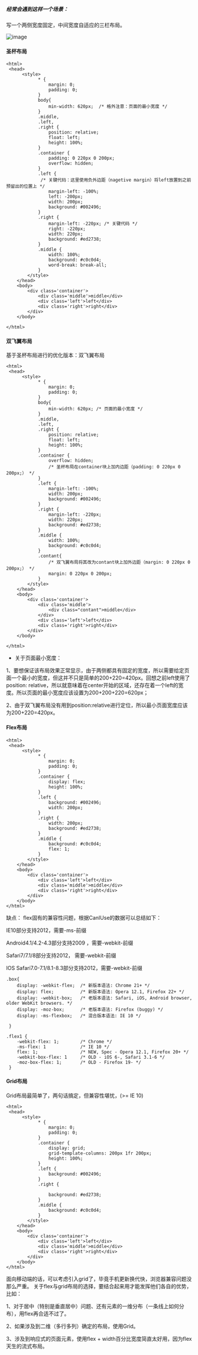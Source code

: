 ##### 经常会遇到这样一个场景：

写一个两侧宽度固定，中间宽度自适应的三栏布局。

![image](https://upload-images.jianshu.io/upload_images/19907492-50b906a9c25af478?imageMogr2/auto-orient/strip%7CimageView2/2/w/1240)

#### 圣杯布局
```
<html>
 <head>
      <style>
            * {
                margin: 0;
                padding: 0;
            }
            body{
                min-width: 620px;  /* 格外注意：页面的最小宽度 */
            }
            .middle,
            .left,
            .right {
                position: relative;
                float: left;
                height: 100%;
            }
            .container {
                padding: 0 220px 0 200px;
                overflow: hidden;
            }
            .left {
             /* 关键代码：这里使用负外边距（nagetive margin）将left放置到之前预留出的位置上 */
                margin-left: -100%;
                left: -200px;
                width: 200px;
                background: #002496;
            }
            .right {
                margin-left: -220px; /* 关键代码 */
                right: -220px;
                width: 220px;
                background: #ed2738;
            }
            .middle {
                width: 100%;
                background: #c0c0d4;
                word-break: break-all;
            }
        </style>
    </head>
    <body>
        <div class='container'>
            <div class='middle'>middle</div>
            <div class='left'>left</div>
            <div class='right'>right</div>
        </div>
    </body>
    
</html>
```
#### 双飞翼布局
基于圣杯布局进行的优化版本：双飞翼布局
```
<html>
 <head>
      <style>
            * {
                margin: 0;
                padding: 0;
            }
            body{
                min-width: 620px; /* 页面的最小宽度 */
            }
            .middle,
            .left,
            .right {
                position: relative;
                float: left;
                height: 100%;
            }
            .container {
                overflow: hidden;
                /* 圣杯布局在container块上加内边距（padding: 0 220px 0 200px;） */
            }
            .left {
                margin-left: -100%;
                width: 200px;
                background: #002496;
            }
            .right {
                margin-left: -220px;
                width: 220px;
                background: #ed2738;
            }
            .middle {
                width: 100%;
                background: #c0c0d4;
            }
            .contant{
                /* 双飞翼布局将其改为contant块上加外边距（margin: 0 220px 0 200px;） */
                margin: 0 220px 0 200px;
            }
        </style>
    </head>
    <body>
        <div class='container'>
            <div class='middle'>
                <div class="contant">middle</div>
            </div>
            <div class='left'>left</div>
            <div class='right'>right</div>
        </div>
    </body>
    
</html>
```

- 关于页面最小宽度：

1、要想保证该布局效果正常显示，由于两侧都具有固定的宽度，所以需要给定页面一个最小的宽度，但这并不只是简单的200+220=420px。回想之前left使用了position: relative，所以就意味着在center开始的区域，还存在着一个left的宽度。所以页面的最小宽度应该设置为200+200+220=620px；

2、由于双飞翼布局没有用到position:relative进行定位，所以最小页面宽度应该为200+220=420px。


#### Flex布局

```
<html>
 <head>
      <style>
            * {
                margin: 0;
                padding: 0;
            }
            .container {
                display: flex;
                height: 100%;
            }
            .left {
                background: #002496;
                width: 200px;
            }
            .right {
                width: 200px;
                background: #ed2738;
            }
            .middle {
                background: #c0c0d4;
                flex: 1;
            }
        </style>
    </head>
    <body>
        <div class='container'>
            <div class='left'>left</div>
            <div class='middle'>middle</div>
            <div class='right'>right</div>
        </div>
    </body>
</html>
```
缺点：
flex固有的兼容性问题，根据CanIUse的数据可以总结如下：

IE10部分支持2012，需要-ms-前缀

Android4.1/4.2-4.3部分支持2009 ，需要-webkit-前缀

Safari7/7.1/8部分支持2012， 需要-webkit-前缀

IOS Safari7.0-7.1/8.1-8.3部分支持2012，需要-webkit-前缀

```
.box{
    display: -webkit-flex;  /* 新版本语法: Chrome 21+ */
    display: flex;          /* 新版本语法: Opera 12.1, Firefox 22+ */
    display: -webkit-box;   /* 老版本语法: Safari, iOS, Android browser, older WebKit browsers. */
    display: -moz-box;      /* 老版本语法: Firefox (buggy) */
    display: -ms-flexbox;   /* 混合版本语法: IE 10 */   
 
 }
 
.flex1 {            
    -webkit-flex: 1;        /* Chrome */  
    -ms-flex: 1             /* IE 10 */  
    flex: 1;                /* NEW, Spec - Opera 12.1, Firefox 20+ */
    -webkit-box-flex: 1     /* OLD - iOS 6-, Safari 3.1-6 */  
    -moz-box-flex: 1;       /* OLD - Firefox 19- */       
 }
```

#### Grid布局
Grid布局最简单了，两句话搞定，但兼容性堪忧，(>= IE 10)
```
<html>
 <head>
      <style>
            * {
                margin: 0;
                padding: 0;
            }
            .container {
                display: grid;
                grid-template-columns: 200px 1fr 200px;
                height: 100%;
            }
            .left {
                background: #002496;
            }
            .right {
            
                background: #ed2738;
            }
            .middle {
                background: #c0c0d4;
            }
        </style>
    </head>
    <body>
        <div class='container'>
            <div class='left'>left</div>
            <div class='middle'>middle</div>
            <div class='right'>right</div>
        </div>
    </body>
</html>
```
面向移动端的话，可以考虑引入grid了，毕竟手机更新换代快，浏览器兼容问题没那么严重。
关于flex与grid布局的选择，要结合起来用才能发挥他们各自的优势，比如：

1、对于居中（特别是垂直居中）问题、还有元素的一维分布（一条线上如何分布），用flex再合适不过了。

2、如果涉及到二维（多行多列）确定的布局，使用Grid。

3、涉及到响应式的页面元素，使用flex + width百分比宽度简直太好用，因为flex天生的流式布局。


